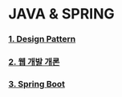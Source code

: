 # JAVA & SPRING

### [1. Design Pattern][designpatternlink]

[designpatternlink]: https://github.com/kimhyeyun/FastCampus/tree/main/JavaSpring/design

### [2. 웹 개발 개론][logiclink]

[logiclink]: https://github.com/kimhyeyun/FastCampus/tree/main/JavaSpring/웹개발개론

### [3. Spring Boot][springlink]

[springlink]: https://github.com/kimhyeyun/FastCampus/tree/main/JavaSpring/SpringBoot

